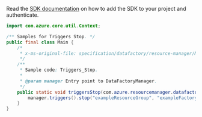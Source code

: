 Read the [SDK documentation](https://github.com/Azure/azure-sdk-for-java/blob/azure-resourcemanager-datafactory_1.0.0-beta.6/sdk/datafactory/azure-resourcemanager-datafactory/README.md) on how to add the SDK to your project and authenticate.

```java
import com.azure.core.util.Context;

/** Samples for Triggers Stop. */
public final class Main {
    /*
     * x-ms-original-file: specification/datafactory/resource-manager/Microsoft.DataFactory/stable/2018-06-01/examples/Triggers_Stop.json
     */
    /**
     * Sample code: Triggers_Stop.
     *
     * @param manager Entry point to DataFactoryManager.
     */
    public static void triggersStop(com.azure.resourcemanager.datafactory.DataFactoryManager manager) {
        manager.triggers().stop("exampleResourceGroup", "exampleFactoryName", "exampleTrigger", Context.NONE);
    }
}
```
